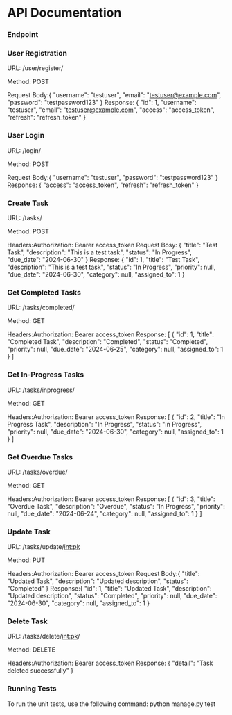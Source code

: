 # API Documentation

### Endpoint

### User Registration

URL: /user/register/

Method: POST

Request Body:{
"username": "testuser",
"email": "testuser@example.com",
"password": "testpassword123"
}
Response:
{
"id": 1,
"username": "testuser",
"email": "testuser@example.com",
"access": "access_token",
"refresh": "refresh_token"
}

### User Login

URL: /login/

Method: POST

Request Body:{
"username": "testuser",
"password": "testpassword123"
}
Response: {
"access": "access_token",
"refresh": "refresh_token"
}

### Create Task

URL: /tasks/

Method: POST

Headers:Authorization: Bearer access_token
Request Bosy: {
"title": "Test Task",
"description": "This is a test task",
"status": "In Progress",
"due_date": "2024-06-30"
}
Response: {
"id": 1,
"title": "Test Task",
"description": "This is a test task",
"status": "In Progress",
"priority": null,
"due_date": "2024-06-30",
"category": null,
"assigned_to": 1
}

### Get Completed Tasks

URL: /tasks/completed/

Method: GET

Headers:Authorization: Bearer access_token
Response: [
{
"id": 1,
"title": "Completed Task",
"description": "Completed",
"status": "Completed",
"priority": null,
"due_date": "2024-06-25",
"category": null,
"assigned_to": 1
}
]

### Get In-Progress Tasks

URL: /tasks/inprogress/

Method: GET

Headers:Authorization: Bearer access_token
Response: [
{
"id": 2,
"title": "In Progress Task",
"description": "In Progress",
"status": "In Progress",
"priority": null,
"due_date": "2024-06-30",
"category": null,
"assigned_to": 1
}
]

### Get Overdue Tasks

URL: /tasks/overdue/

Method: GET

Headers:Authorization: Bearer access_token
Response: [
{
"id": 3,
"title": "Overdue Task",
"description": "Overdue",
"status": "In Progress",
"priority": null,
"due_date": "2024-06-24",
"category": null,
"assigned_to": 1
}
]

### Update Task

URL: /tasks/update/<int:pk>

Method: PUT

Headers:Authorization: Bearer access_token
Request Body:{
"title": "Updated Task",
"description": "Updated description",
"status": "Completed"
}
Response:{
"id": 1,
"title": "Updated Task",
"description": "Updated description",
"status": "Completed",
"priority": null,
"due_date": "2024-06-30",
"category": null,
"assigned_to": 1
}

### Delete Task

URL: /tasks/delete/<int:pk>/

Method: DELETE

Headers:Authorization: Bearer access_token
Response: {
"detail": "Task deleted successfully"
}

### Running Tests

To run the unit tests, use the following command:
python manage.py test
